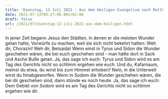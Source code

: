 ```yaml
---
title: 'Dienstag, 13 Juli 2021 : Aus dem Heiligen Evangelium nach Matthäus - Mt 11,20-24.'
date: 2021-07-13T09:27:00.001+02:00
draft: false
url: /2021/07/dienstag-13-juli-2021-aus-dem-heiligen.html
---
```


In jener Zeit begann Jesus den Städten, in denen er die meisten Wunder getan hatte, Vorwürfe zu machen, weil sie sich nicht bekehrt hatten: Weh dir, Chorazin! Weh dir, Betsaida! Wenn einst in Tyrus und Sidon die Wunder geschehen wären, die bei euch geschehen sind - man hätte dort in Sack und Asche Buße getan. Ja, das sage ich euch: Tyrus und Sidon wird es am Tag des Gerichts nicht so schlimm ergehen wie euch. Und du, Kafarnaum, meinst du etwa, du wirst bis zum Himmel erhoben? Nein, in die Unterwelt wirst du hinabgeworfen. Wenn in Sodom die Wunder geschehen wären, die bei dir geschehen sind, dann stünde es noch heute. Ja, das sage ich euch: Dem Gebiet von Sodom wird es am Tag des Gerichts nicht so schlimm ergehen wie dir.